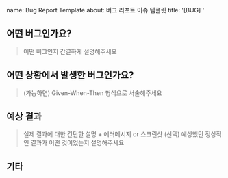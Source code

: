 name: Bug Report Template
about: 버그 리포트 이슈 템플릿
title: '[BUG] '

## 어떤 버그인가요?

> 어떤 버그인지 간결하게 설명해주세요

## 어떤 상황에서 발생한 버그인가요?

> (가능하면) Given-When-Then 형식으로 서술해주세요

## 예상 결과

> 실제 결과에 대한 간단한 설명 + 에러메시지 or 스크린샷 (선택)
> 예상했던 정상적인 결과가 어떤 것이었는지 설명해주세요

## 기타